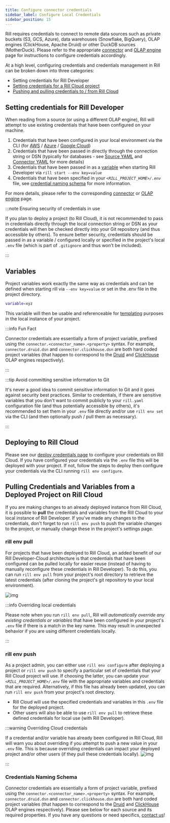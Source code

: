 ```yaml
---
title: Configure connector credentials
sidebar_label: Configure Local Credentials
sidebar_position: 15
---
```


Rill requires credentials to connect to remote data sources such as private buckets (S3, GCS, Azure), data warehouses (Snowflake, BigQuery), OLAP engines (ClickHouse, Apache Druid) or other DuckDB sources (MotherDuck). Please refer to the appropriate [connector](/connect/) and [OLAP engine](/connect/olap/) page for instructions to configure credentials accordingly.

At a high level, configuring credentials and credentials management in Rill can be broken down into three categories:
- Setting credentials for Rill Developer
- [Setting credentials for a Rill Cloud project](/deploy/deploy-credentials)
- [Pushing and pulling credentials to / from Rill Cloud](/manage/project-management/variables-and-credentials)

## Setting credentials for Rill Developer

When reading from a source (or using a different OLAP engine), Rill will attempt to use existing credentials that have been configured on your machine.
1. Credentials that have been configured in your local environment via the CLI (for [AWS](/connect/connector/s3#local-credentials) / [Azure](/connect/connector/azure#local-credentials) / [Google Cloud](/connect/connector/gcs#rill-developer-local-credentials))
2. Credentials that have been passed in directly through the connection string or DSN (typically for databases - see [Source YAML](/reference/project-files/sources) and [Connector YAML](/reference/project-files/connectors) for more details)
3. Credentials that have been passed in as a [variable](/deploy/templating) when starting Rill Developer via `rill start --env key=value`
4. Credentials that have been specified in your *`<RILL_PROJECT_HOME>/.env`* file, see [credential naming schema](#credentials-naming-schema) for more information.

For more details, please refer to the corresponding [connector](/connect/) or [OLAP engine](/connect/olap/) page.

:::note Ensuring security of credentials in use

If you plan to deploy a project (to Rill Cloud), it is not recommended to pass in credentials directly through the local connection string or DSN as your credentials will then be checked directly into your Git repository (and thus accessible by others). To ensure better security, credentials should be passed in as a variable / configured locally or specified in the project's local `.env` file (which is part of `.gitignore` and thus won't be included).

:::


## Variables

Project variables work exactly the same way as credentials and can be defined when starting rill via `--env key=value` or set in the .env file in the project directory.

```bash
variable=xyz
```

This variable will then be usable and referenceable for [templating](/deploy/templating) purposes in the local instance of your project. 

:::info Fun Fact

Connector credentials are essentially a form of project variable, prefixed using the `connector.<connector_name>.<property>` syntax. For example, `connector.druid.dsn` and `connector.clickhouse.dsn` are both hard coded project variables (that happen to correspond to the [Druid](/connect/olap/druid) and [ClickHouse](/connect/olap/clickhouse) OLAP engines respectively).

:::

:::tip Avoid committing sensitive information to Git

It's never a good idea to commit sensitive information to Git and it goes against security best practices. Similar to credentials, if there are sensitive variables that you don't want to commit publicly to your `rill.yaml` configuration file (and thus potentially accessible by others), it's recommended to set them in your `.env` file directly and/or use `rill env set` via the CLI (and then optionally push / pull them as necessary).

:::

## Deploying to Rill Cloud 

Please see our [deploy credentials page](/deploy/deploy-credentials#configure-environmental-variables-and-credentials-for-rill-cloud) to configure your credentials on Rill Cloud. If you have configured your credentials via the `.env` file this will be deployed with your project. If not, follow the steps to deploy then configure your credentials via the CLI running `rill env configure`.



## Pulling Credentials and Variables from a Deployed Project on Rill Cloud

If you are making changes to an already deployed instance from Rill Cloud, it is possible to **pull** the credentials and variables from the Rill Cloud to your local instance of Rill Developer. If you've made any changes to the credentials, don't forget to run `rill env push` to push the variable changes to the project, or manually change these in the project's settings page.

### rill env pull

For projects that have been deployed to Rill Cloud, an added benefit of our Rill Developer-Cloud architecture is that credentials that have been configured can be pulled locally for easier reuse (instead of having to manually reconfigure these credentials in Rill Developer). To do this, you can run `rill env pull` from your project's root directory to retrieve the latest credentials (after cloning the project's git repository to your local environment).

![img](/img/build/credentials/rill-env-pull.png)

:::info Overriding local credentials

Please note when you run `rill env pull`, Rill will *automatically override any existing credentials or variables* that have been configured in your project's `.env` file if there is a match in the key name. This may result in unexpected behavior if you are using different credentials locally.

:::


### rill env push

As a project admin, you can either use `rill env configure` after deploying a project or `rill env push` to specify a particular set of credentials that your Rill Cloud project will use. If choosing the latter, you can update your *`<RILL_PROJECT_HOME>/.env`* file with the appropriate variables and credentials that are required. Alternatively, if this file has already been updated, you can run `rill env push` from your project's root directory.
- Rill Cloud will use the specified credentials and variables in this `.env` file for the deployed project.
- Other users will also be able to use `rill env pull` to retrieve these defined credentials for local use (with Rill Developer).

:::warning Overriding Cloud credentials

If a credential and/or variable has already been configured in Rill Cloud, Rill will warn you about overriding if you attempt to push a new value in your `.env` file. This is because overriding credentials can impact your deployed project and/or other users (if they pull these credentials locally).
![img](/img/build/credentials/rill-env-push.png)


:::


### Credentials Naming Schema 

Connector credentials are essentially a form of project variable, prefixed using the `connector.<connector_name>.<property>` syntax. For example, `connector.druid.dsn` and `connector.clickhouse.dsn` are both hard coded project variables (that happen to correspond to the [Druid](/connect/olap/druid) and [ClickHouse](/connect/olap/clickhouse) OLAP engines respectively). Please see below for each source and its required properties. If you have any questions or need specifics, [contact us](/contact)! 
